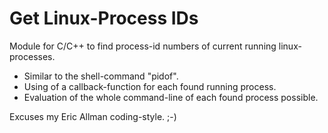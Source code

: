 # Get Linux-Process IDs
Module for C/C++ to find process-id numbers of current running linux-processes.

- Similar to the shell-command "pidof".
- Using of a callback-function for each found running process.
- Evaluation of the whole command-line of each found process possible.

Excuses my Eric Allman coding-style. ;-)

